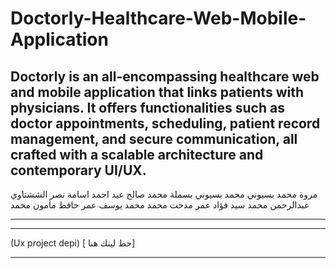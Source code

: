 # Doctorly-Healthcare-Web-Mobile-Application
Doctorly is an all-encompassing healthcare web and mobile application that links patients with physicians. It offers functionalities such as doctor appointments, scheduling, patient record management, and secure communication, all crafted with a scalable architecture and contemporary UI/UX.
---
مروة محمد بسيوني محمد بسيوني
بسملة محمد صالح عيد
احمد اسامة نصر الششتاوي
عبدالرحمن محمد سيد فؤاد
عمر مدحت محمد محمد يوسف
عمر حافظ مأمون محمد
***
---
(Ux project depi) [ حط لينك هنا]
***
